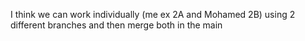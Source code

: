 I think we can work individually (me ex 2A and Mohamed 2B) using 2 different branches and then merge both in the main